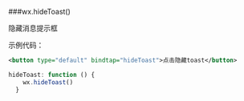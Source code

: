 ###wx.hideToast()

隐藏消息提示框

示例代码：

```xml
<button type="default" bindtap="hideToast">点击隐藏toast</button>
```

```js
hideToast: function () {
    wx.hideToast()
  }
```
